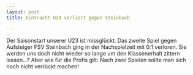 ```yaml
---
layout: post
title: Eintracht U23 verliert gegen Steinbach

---
```


Der Saisonstart unserer U23 ist missglückt. Das zweite Spiel gegen Aufsteiger FSV Steinbach ging in der Nachspielzeit mit 0:1 verloren. Sie werden uns doch nicht wieder so lange um den Klassenerhalt zittern lassen...? Aber wie für die Profis gilt: Nach zwei Spielen sollte man sich noch nicht verrückt machen!



